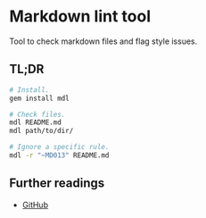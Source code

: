 # Markdown lint tool

Tool to check markdown files and flag style issues.

## TL;DR

```sh
# Install.
gem install mdl

# Check files.
mdl README.md
mdl path/to/dir/

# Ignore a specific rule.
mdl -r "~MD013" README.md
```

## Further readings

- [GitHub]

[github]: https://github.com/markdownlint/markdownlint
